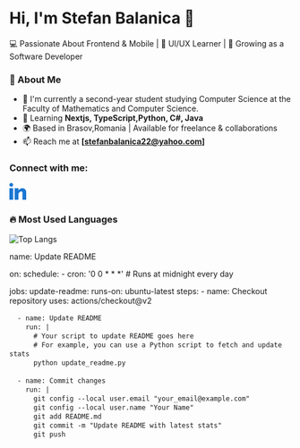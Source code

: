 # Hi, I'm Stefan Balanica 👋
💻 Passionate About Frontend & Mobile | 🎨 UI/UX Learner | 🚀 Growing as a Software Developer 

### 📌 About Me
- 🔭 I'm currently a second-year student studying Computer Science at the Faculty of Mathematics and Computer Science.
- 🌱 Learning **Nextjs, TypeScript,Python, C#, Java**
- 🌍 Based in Brasov,Romania | Available for freelance & collaborations
- 📫 Reach me at **[stefanbalanica22@yahoo.com]**

### Connect with me:
[<img src="https://github.com/StefanBalanica/StefanBalanica/blob/main/linked-in-alt.svg" alt="LinkedIn" width="30" />](https://www.linkedin.com/in/ștefan-bălănică-4719a0289)

### 🔥 Most Used Languages
![Top Langs](https://github-readme-stats.vercel.app/api/top-langs/?username=StefanBalanica&layout=compact&theme=radical&langs_count=10)

name: Update README

on:
  schedule:
    - cron: '0 0 * * *' # Runs at midnight every day

jobs:
  update-readme:
    runs-on: ubuntu-latest
    steps:
      - name: Checkout repository
        uses: actions/checkout@v2

      - name: Update README
        run: |
          # Your script to update README goes here
          # For example, you can use a Python script to fetch and update stats
          python update_readme.py

      - name: Commit changes
        run: |
          git config --local user.email "your_email@example.com"
          git config --local user.name "Your Name"
          git add README.md
          git commit -m "Update README with latest stats"
          git push

